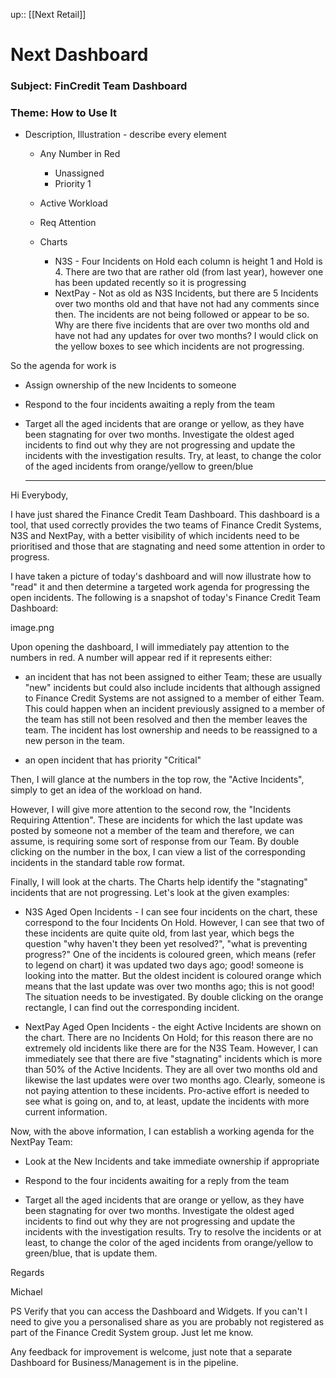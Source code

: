up:: [[Next Retail]]


# Next Dashboard


### Subject:  FinCredit Team Dashboard


### Theme: How to Use It


- Description, Illustration - describe every element
	- Any Number in Red
		- Unassigned
		- Priority 1
	- Active Workload
	- Req Attention

	- Charts
		- N3S - Four Incidents on Hold each column is height 1 and Hold is 4. There are two that are rather old (from last year), however one has been updated recently so it is progressing
		- NextPay - Not as old as N3S Incidents, but there are 5 Incidents over two months old and that have not had any comments since then. The incidents are not being followed or appear to be so. Why are there five incidents that are over two months old and have not had any updates for over two months? I would click on the yellow boxes to see which incidents are not progressing.

So the agenda for work is 
- Assign ownership of the new Incidents to someone 
- Respond to the four incidents awaiting a reply from the team
- Target all the aged incidents that are orange or yellow, as they have been stagnating for over two months. Investigate the oldest aged incidents to find out why they are not progressing and update the incidents with the investigation results. Try, at least, to change the color of the aged incidents from orange/yellow to green/blue


	 -------------------




Hi Everybody,


I have just shared the Finance Credit Team Dashboard. This dashboard is a tool, that used correctly provides the two teams of Finance Credit Systems, N3S and NextPay, with a better visibility of which incidents need to be prioritised and those that are stagnating and need some attention in order to progress.

I have taken a picture of today's dashboard and will now illustrate how to "read" it and then determine a targeted work agenda for progressing the open incidents. The following is a snapshot of today's Finance Credit Team Dashboard:

 image.png


Upon opening the dashboard, I will immediately pay attention to the numbers in red. A number will appear red if it represents either:

- an incident that has not been assigned to either Team; these are usually "new" incidents but could also include incidents that although assigned to Finance Credit Systems are not assigned to a member of either Team. This could happen when an incident previously assigned to a member of the team has still not been resolved and then the member leaves the team. The incident has lost ownership and needs to be reassigned to a new person in the team.

- an open incident that has priority "Critical"


Then, I will glance at the numbers in the top row, the "Active Incidents", simply to get an idea of the workload on hand.

However, I will give more attention to the second row, the "Incidents Requiring Attention". These are incidents for which the last update was posted by someone not a member of the team and therefore, we can assume, is requiring some sort of response from our Team. By double clicking on the number in the box, I can view a list of the corresponding incidents in the standard table row format.



Finally, I will look at the charts. The Charts help identify the "stagnating" incidents that are not progressing. Let's look at the given examples:

- N3S Aged Open Incidents - I can see four incidents on the chart, these correspond to the four Incidents On Hold. However, I can see that two of these incidents are quite quite old, from last year, which begs the question "why haven't they been yet resolved?", "what is preventing progress?" One of the incidents is coloured green, which means (refer to legend on chart) it was updated two days ago; good! someone is looking into the matter. But the oldest incident is coloured orange which means that the last update was over two months ago; this is not good! The situation needs to be investigated. By double clicking on the orange rectangle, I can find out the corresponding incident.

- NextPay Aged Open Incidents - the eight Active Incidents are shown on the chart. There are no Incidents On Hold; for this reason there are no extremely old incidents like there are for the N3S Team. However, I can immediately see that there are five "stagnating" incidents which is more than 50% of the Active Incidents. They are all over two months old and likewise the last updates were over two months ago. Clearly, someone is not paying attention to these incidents. Pro-active effort is needed to see what is going on, and to, at least, update the incidents with more current information.


Now, with the above information, I can establish a working agenda for the NextPay Team:

- Look at the New Incidents and take immediate ownership if appropriate 

- Respond to the four incidents awaiting for a reply from the team

- Target all the aged incidents that are orange or yellow, as they have been stagnating for over two months. Investigate the oldest aged incidents to find out why they are not progressing and update the incidents with the investigation results. Try to resolve the incidents or at least, to change the color of the aged incidents from orange/yellow to green/blue, that is update them.


Regards

Michael

PS    Verify that you can access the Dashboard and Widgets. If you can't I need to give you a personalised share as you are probably not registered as part of the Finance Credit System group. Just let me know.

Any feedback for improvement is welcome, just note that a separate Dashboard for Business/Management is in the pipeline.